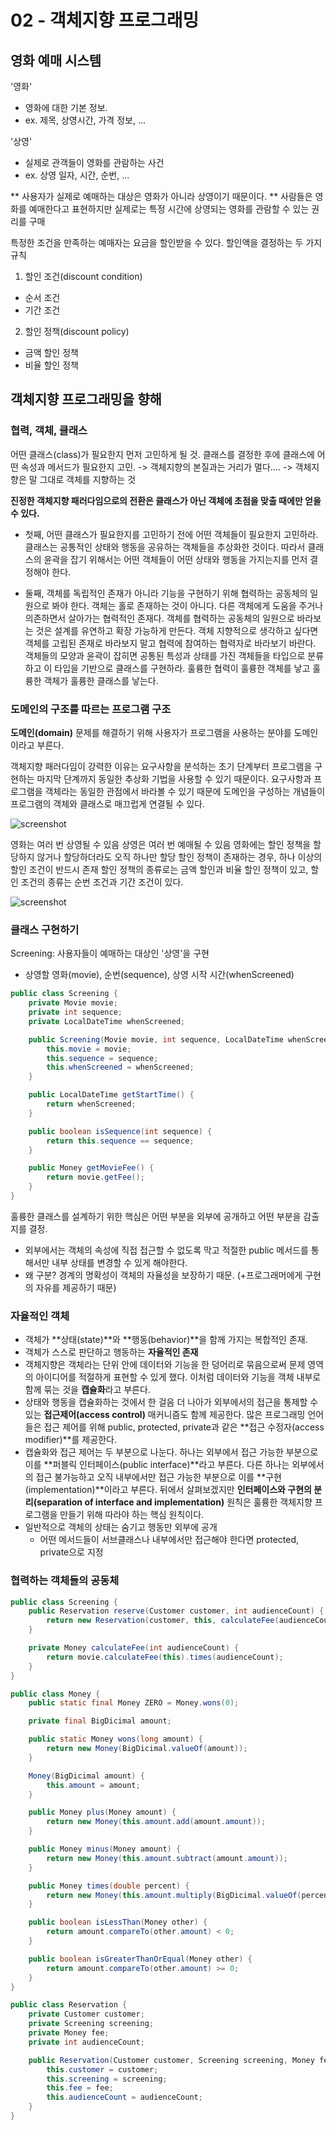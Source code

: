 # 02 - 객체지향 프로그래밍

## 영화 예매 시스템
'영화'
- 영화에 대한 기본 정보. 
- ex. 제목, 상영시간, 가격 정보, ...

'상영'
- 실제로 관객들이 영화를 관람하는 사건
- ex. 상영 일자, 시간, 순번, ...

** 사용자가 실제로 예매하는 대상은 영화가 아니라 상영이기 때문이다. **
사람들은 영화를 예매한다고 표현하지만 실제로는 특정 시간에 상영되는 영화를 관람할 수 있는 권리를 구매

특정한 조건을 만족하는 예매자는 요금을 할인받을 수 있다.
할인액을 결정하는 두 가지 규칙
1. 할인 조건(discount condition)
- 순서 조건
- 기간 조건

2. 할인 정책(discount policy)
- 금액 할인 정책
- 비율 할인 정책

## 객체지향 프로그래밍을 향해
### 협력, 객체, 클래스

어떤 클래스(class)가 필요한지 먼저 고민하게 될 것.
클래스를 결정한 후에 클래스에 어떤 속성과 메서드가 필요한지 고민.
-> 객체지향의 본질과는 거리가 멀다....
-> 객체지향은 말 그대로 객체를 지향하는 것

**진정한 객체지향 패러다임으로의 전환은 클래스가 아닌 객체에 초점을 맞출 때에만 얻을 수 있다.**

- 첫째, 어떤 클래스가 필요한지를 고민하기 전에 어떤 객체들이 필요한지 고민하라. 클래스는 공통적인 상태와 행동을 공유하는 객체들을 추상화한 것이다.
따라서 클래스의 윤곽을 잡기 위해서는 어떤 객체들이 어떤 상태와 행동을 가지는지를 먼저 결정해야 한다. 

- 둘째, 객체를 독립적인 존재가 아니라 기능을 구현하기 위해 협력하는 공동체의 일원으로 봐야 한다. 객체는 홀로 존재하는 것이 아니다. 다른 객체에게 도움을 주거나 의존하면서 살아가는 협력적인 존재다. 객체를 협력하는 공동체의 일원으로 바라보는 것은 설계를 유연하고 확장 가능하게 만든다. 객체 지향적으로 생각하고 싶다면 객체를 고립된 존재로 바라보지 말고 협력에 참여하는 협력자로 바라보기 바란다. 객체들의 모양과 윤곽이 잡히면 공통된 특성과 상태를 가진 객체들을 타입으로 분류하고 이 타입을 기반으로 클래스를 구현하라. 훌륭한 협력이 훌륭한 객체를 낳고 훌륭한 객체가 훌륭한 클래스를 낳는다.

### 도메인의 구조를 따르는 프로그램 구조
**도메인(domain)**
문제를 해결하기 위해 사용자가 프로그램을 사용하는 분야를 도메인이라고 부른다.

객체지향 패러다임이 강력한 이유는 요구사항을 분석하는 초기 단계부터 프로그램을 구현하는 마지막 단계까지 동일한 추상화 기법을 사용할 수 있기 때문이다. 요구사항과 프로그램을 객체라는 동일한 관점에서 바라볼 수 있기 때문에 도메인을 구성하는 개념들이 프로그램의 객체와 클래스로 매끄럽게 연결될 수 있다.

![screenshot](./img/%EB%8F%84%EB%A9%94%EC%9D%B8%EA%B5%AC%EC%A1%B01.png)

영화는 여러 번 상영될 수 있음
상영은 여러 번 예매될 수 있음
영화에는 할인 정책을 할당하지 않거나 할당하더라도 오직 하나만 할당
할인 정책이 존재하는 경우, 하나 이상의 할인 조건이 반드시 존재
할인 정책의 종류로는 금액 할인과 비율 할인 정책이 있고,
할인 조건의 종류는 순번 조건과 기간 조건이 있다.

![screenshot](./img/%EB%8F%84%EB%A9%94%EC%9D%B8%EA%B5%AC%EC%A1%B02.png)

### 클래스 구현하기
Screening: 사용자들이 예매하는 대상인 '상영'을 구현
- 상영할 영화(movie), 순번(sequence), 상영 시작 시간(whenScreened)

```java
public class Screening {
    private Movie movie;
    private int sequence;
    private LocalDateTime whenScreened;

    public Screening(Movie movie, int sequence, LocalDateTime whenScreened) {
        this.movie = movie;
        this.sequence = sequence;
        this.whenScreened = whenScreened;
    }

    public LocalDateTime getStartTime() {
        return whenScreened;
    }

    public boolean isSequence(int sequence) {
        return this.sequence == sequence;
    }

    public Money getMovieFee() {
        return movie.getFee();
    }
}
```
훌륭한 클래스를 설계하기 위한 핵심은 어떤 부분을 외부에 공개하고 어떤 부분을 감출지를 결정.
- 외부에서는 객체의 속성에 직접 접근할 수 없도록 막고 적절한 public 메서드를 통해서만 내부 상태를 변경할 수 있게 해야한다.
- 왜 구분? 경계의 명확성이 객체의 자율성을 보장하기 때문. (+프로그래머에게 구현의 자유를 제공하기 때문)

### 자율적인 객체
- 객체가 **상태(state)**와 **행동(behavior)**을 함께 가지는 복합적인 존재.
- 객체가 스스로 판단하고 행동하는 **자율적인 존재**
- 객체지향은 객체라는 단위 안에 데이터와 기능을 한 덩어리로 묶음으로써 문제 영역의 아이디어를 적절하게 표현할 수 있게 했다. 이처럼 데이터와 기능을 객체 내부로 함께 묶는 것을 **캡슐화**라고 부른다.
- 상태와 행동을 캡슐화하는 것에서 한 걸음 더 나아가 외부에서의 접근을 통제할 수 있는 **접근제어(access control)** 매커니즘도 함께 제공한다. 많은 프로그래밍 언어들은 접근 제어를 위해 public, protected, private과 같은 **접근 수정자(access modifier)**를 제공한다.
- 캡슐화와 접근 제어는 두 부분으로 나눈다. 하나는 외부에서 접근 가능한 부분으로 이를 **퍼블릭 인터페이스(public interface)**라고 부른다. 다른 하나는 외부에서의 접근 불가능하고 오직 내부에서만 접근 가능한 부분으로 이를 **구현(implementation)**이라고 부른다. 뒤에서 살펴보겠지만 **인터페이스와 구현의 분리(separation of interface and implementation)** 원칙은 훌륭한 객체지향 프로그램을 만들기 위해 따라야 하는 핵심 원칙이다.
- 일반적으로 객체의 상태는 숨기고 행동만 외부에 공개
    - 어떤 메서드들이 서브클래스나 내부에서만 접근해야 한다면 protected, private으로 지정

### 협력하는 객체들의 공동체
``` java
public class Screening {
    public Reservation reserve(Customer customer, int audienceCount) {
        return new Reservation(customer, this, calculateFee(audienceCount), audienceCount);
    }

    private Money calculateFee(int audienceCount) {
        return movie.calculateFee(this).times(audienceCount);
    }
}
```

``` java
public class Money {
    public static final Money ZERO = Money.wons(0);

    private final BigDicimal amount;

    public static Money wons(long amount) {
        return new Money(BigDicimal.valueOf(amount));
    }

    Money(BigDicimal amount) {
        this.amount = amount;
    }

    public Money plus(Money amount) {
        return new Money(this.amount.add(amount.amount));
    }

    public Money minus(Money amount) {
        return new Money(this.amount.subtract(amount.amount));
    }

    public Money times(double percent) {
        return new Money(this.amount.multiply(BigDicimal.valueOf(percent)));
    }

    public boolean isLessThan(Money other) {
        return amount.compareTo(other.amount) < 0;
    }

    public boolean isGreaterThanOrEqual(Money other) {
        return amount.compareTo(other.amount) >= 0;
    }
}
```

``` java
public class Reservation {
    private Customer customer;
    private Screening screening;
    private Money fee;
    private int audienceCount;

    public Reservation(Customer customer, Screening screening, Money fee, int audienceCount) {
        this.customer = customer;
        this.screening = screening;
        this.fee = fee;
        this.audienceCount = audienceCount;
    }
}
```